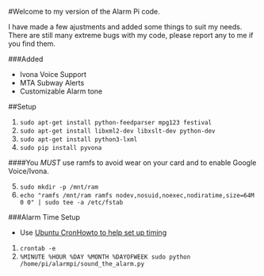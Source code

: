 #Welcome to my version of the Alarm Pi code.

I have made a few ajustments and added some things to suit my needs.
There are still many extreme bugs with my code, please report any to me if you find them.

###Added
- Ivona Voice Support
- MTA Subway Alerts
- Customizable Alarm tone

##Setup
1. ```sudo apt-get install python-feedparser mpg123 festival```
2. ```sudo apt-get install libxml2-dev libxslt-dev python-dev```
3. ```sudo apt-get install python3-lxml```
4. ```sudo pip install pyvona```

####You *_MUST_* use ramfs to avoid wear on your card and to enable Google Voice/Ivona.

5. ```sudo mkdir -p /mnt/ram```
6. ```echo "ramfs /mnt/ram ramfs nodev,nosuid,noexec,nodiratime,size=64M 0 0" | sudo tee -a /etc/fstab``` 


###Alarm Time Setup
- Use [Ubuntu CronHowto to help set up timing](https://help.ubuntu.com/community/CronHowto)
1. ```crontab -e```
2. ```%MINUTE %HOUR %DAY %MONTH %DAYOFWEEK sudo python /home/pi/alarmpi/sound_the_alarm.py```
